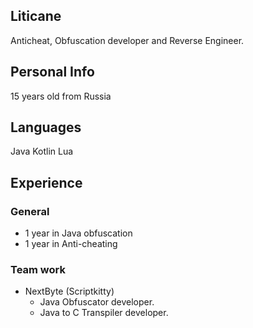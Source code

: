 ## Liticane
Anticheat, Obfuscation developer and Reverse Engineer.

## Personal Info
15 years old
from Russia

## Languages
Java
Kotlin
Lua

## Experience 
### General
- 1 year in Java obfuscation
- 1 year in Anti-cheating
### Team work
- NextByte (Scriptkitty)
  - Java Obfuscator developer.
  - Java to C Transpiler developer.